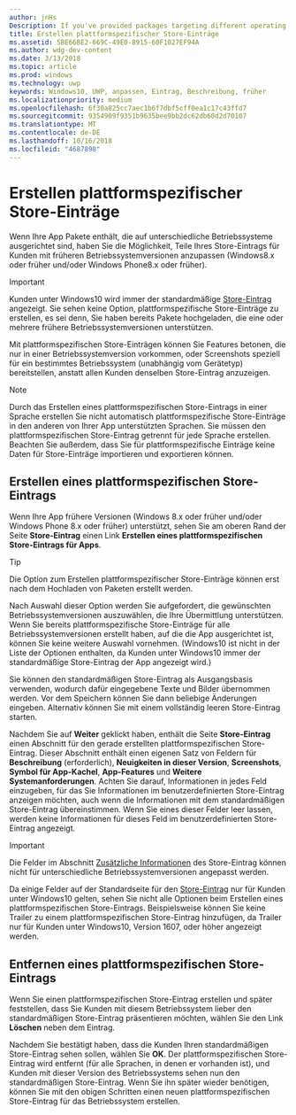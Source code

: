 ```yaml
---
author: jnHs
Description: If you've provided packages targeting different operating systems, you have the option to customize parts of your Store listing for different targeted operating systems.
title: Erstellen plattformspezifischer Store-Einträge
ms.assetid: 5BE66BE2-669C-49E0-8915-60F1027EF94A
ms.author: wdg-dev-content
ms.date: 3/13/2018
ms.topic: article
ms.prod: windows
ms.technology: uwp
keywords: Windows10, UWP, anpassen, Eintrag, Beschreibung, früher
ms.localizationpriority: medium
ms.openlocfilehash: 6f30a825cc7aec1b6f7dbf5cff0ea1c17c43ffd7
ms.sourcegitcommit: 9354909f9351b9635bee9bb2dc62db60d2d70107
ms.translationtype: MT
ms.contentlocale: de-DE
ms.lasthandoff: 10/16/2018
ms.locfileid: "4687898"
---
```

# <a name="create-platform-specific-store-listings"></a>Erstellen plattformspezifischer Store-Einträge


Wenn Ihre App Pakete enthält, die auf unterschiedliche Betriebssysteme ausgerichtet sind, haben Sie die Möglichkeit, Teile Ihres Store-Eintrags für Kunden mit früheren Betriebssystemversionen anzupassen (Windows8.x oder früher und/oder Windows Phone8.x oder früher). 

> [!IMPORTANT]
> Kunden unter Windows10 wird immer der standardmäßige [Store-Eintrag](create-app-store-listings.md) angezeigt. Sie sehen keine Option, plattformspezifische Store-Einträge zu erstellen, es sei denn, Sie haben bereits Pakete hochgeladen, die eine oder mehrere frühere Betriebssystemversionen unterstützen. 

Mit plattformspezifischen Store-Einträgen können Sie Features betonen, die nur in einer Betriebssystemversion vorkommen, oder Screenshots speziell für ein bestimmtes Betriebssystem (unabhängig vom Gerätetyp) bereitstellen, anstatt allen Kunden denselben Store-Eintrag anzuzeigen.

> [!NOTE]
> Durch das Erstellen eines plattformspezifischen Store-Eintrags in einer Sprache erstellen Sie nicht automatisch plattformspezifische Store-Einträge in den anderen von Ihrer App unterstützten Sprachen. Sie müssen den plattformspezifischen Store-Eintrag getrennt für jede Sprache erstellen. Beachten Sie außerdem, dass Sie für plattformspezifische Einträge keine Daten für Store-Einträge importieren und exportieren können.


## <a name="creating-a-platform-specific-store-listing"></a>Erstellen eines plattformspezifischen Store-Eintrags

Wenn Ihre App frühere Versionen (Windows 8.x oder früher und/oder Windows Phone 8.x oder früher) unterstützt, sehen Sie am oberen Rand der Seite **Store-Eintrag** einen Link **Erstellen eines plattformspezifischen Store-Eintrags für Apps**. 

> [!TIP]
> Die Option zum Erstellen plattformspezifischer Store-Einträge können erst nach dem Hochladen von Paketen erstellt werden.

Nach Auswahl dieser Option werden Sie aufgefordert, die gewünschten Betriebssystemversionen auszuwählen, die Ihre Übermittlung unterstützen. Wenn Sie bereits plattformspezifische Store-Einträge für alle Betriebssystemversionen erstellt haben, auf die die App ausgerichtet ist, können Sie keine weitere Auswahl vornehmen. (Windows10 ist nicht in der Liste der Optionen enthalten, da Kunden unter Windows10 immer der standardmäßige Store-Eintrag der App angezeigt wird.)

Sie können den standardmäßigen Store-Eintrag als Ausgangsbasis verwenden, wodurch dafür eingegebene Texte und Bilder übernommen werden. Vor dem Speichern können Sie dann beliebige Änderungen eingeben. Alternativ können Sie mit einem vollständig leeren Store-Eintrag starten.

Nachdem Sie auf **Weiter** geklickt haben, enthält die Seite **Store-Eintrag** einen Abschnitt für den gerade erstellten plattformspezifischen Store-Eintrag. Dieser Abschnitt enthält einen eigenen Satz von Feldern für **Beschreibung** (erforderlich), **Neuigkeiten in dieser Version**, **Screenshots**, **Symbol für App-Kachel**, **App-Features** und **Weitere Systemanforderungen**. Achten Sie darauf, Informationen in jedes Feld einzugeben, für das Sie Informationen im benutzerdefinierten Store-Eintrag anzeigen möchten, auch wenn die Informationen mit dem standardmäßigen Store-Eintrag übereinstimmen. Wenn Sie eines dieser Felder leer lassen, werden keine Informationen für dieses Feld im benutzerdefinierten Store-Eintrag angezeigt.


> [!IMPORTANT]
> Die Felder im Abschnitt [Zusätzliche Informationen](create-app-store-listings.md#additional-information) des Store-Eintrag können nicht für unterschiedliche Betriebssystemversionen angepasst werden.
> 
> Da einige Felder auf der Standardseite für den [Store-Eintrag](create-app-store-listings.md) nur für Kunden unter Windows10 gelten, sehen Sie nicht alle Optionen beim Erstellen eines plattformspezifischen Store-Eintrags. Beispielsweise können Sie keine Trailer zu einem plattformspezifischen Store-Eintrag hinzufügen, da Trailer nur für Kunden unter Windows10, Version 1607, oder höher angezeigt werden. 


## <a name="removing-a-platform-specific-store-listing"></a>Entfernen eines plattformspezifischen Store-Eintrags

Wenn Sie einen plattformspezifischen Store-Eintrag erstellen und später feststellen, dass Sie Kunden mit diesem Betriebssystem lieber den standardmäßigen Store-Eintrag präsentieren möchten, wählen Sie den Link **Löschen** neben dem Eintrag.

Nachdem Sie bestätigt haben, dass die Kunden Ihren standardmäßigen Store-Eintrag sehen sollen, wählen Sie **OK**. Der plattformspezifischen Store-Eintrag wird entfernt (für alle Sprachen, in denen er vorhanden ist), und Kunden mit dieser Version des Betriebssystems sehen nun den standardmäßigen Store-Eintrag. Wenn Sie ihn später wieder benötigen, können Sie mit den obigen Schritten einen neuen plattformspezifischen Store-Eintrag für das Betriebssystem erstellen.

 

 




